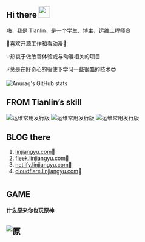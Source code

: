 ## Hi there <img src="https://cdn1.tianli0.top/gh/linjiangyu2/halo/img/wave.gif" width="30px">
嗨，我是 Tianlin，是一个学生、博主、运维工程师😄

💖喜欢开源工作和看动漫👀

💡热衷于做改善体验或与动漫相关的项目

⚡总是在好奇心的驱使下学习一些很酷的技术😎

![Anurag's GitHub stats](https://github-readme-stats.vercel.app/api?username=linjiangyu2&show_icons=true&theme=radical)
## FROM Tianlin’s skill
![运维常用发行版](https://img.shields.io/badge/Linux-RedHat-informational?style=flat&logo=<LOGO_NAME>&logoColor=white&color=ff0066)
![运维常用发行版](https://img.shields.io/badge/Linux-CentOS-informational?style=flat&logo=<LOGO_NAME>&logoColor=white&color=ffffe5)
![运维常用发行版](https://img.shields.io/badge/Linux-RockyLinux-informational?style=flat&logo=<LOGO_NAME>&logoColor=white&color=2bbc8a)
## BLOG there
1. [linjiangyu.com](https://linjiangyu.com/)🍧
2. [fleek.linjiangyu.com](https://fleek.linjiangyu.com/)🍰
3. [netlify.linjiangyu.com](https://netlify.linjiangyu.com/)🍨
4. [cloudflare.linjiangyu.com](https://cloudflare.linjiangyu.com/)🍨
  #
## GAME
#### 什么原来你也玩原神
![原](https://cdn1.tianli0.top/gh/linjiangyu2/halo/img/ys.jpg)
---
